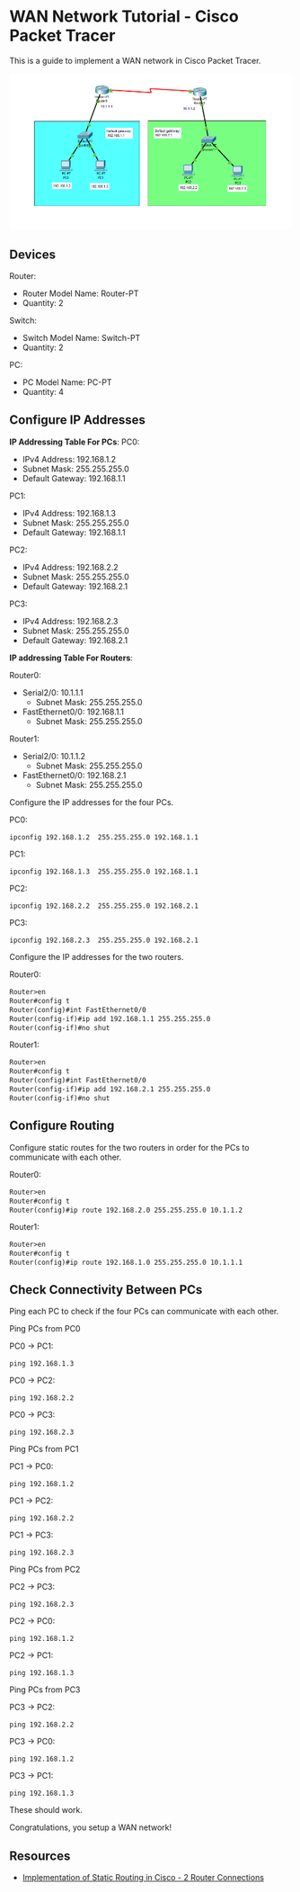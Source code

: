 # WAN Network Tutorial - Cisco Packet Tracer

This is a guide to implement a WAN network in Cisco Packet Tracer.

![](./images/WAN_Network-Cisco_Packet_Tracer.PNG)

## Devices

Router:
- Router Model Name: Router-PT
- Quantity: 2

Switch:
- Switch Model Name: Switch-PT
- Quantity: 2

PC:
- PC Model Name: PC-PT
- Quantity: 4

## Configure IP Addresses

**IP Addressing Table For PCs**:
PC0:
- IPv4 Address: 192.168.1.2
- Subnet Mask: 255.255.255.0
- Default Gateway: 192.168.1.1

PC1:
- IPv4 Address: 192.168.1.3
- Subnet Mask: 255.255.255.0
- Default Gateway: 192.168.1.1

PC2:
- IPv4 Address: 192.168.2.2
- Subnet Mask: 255.255.255.0
- Default Gateway: 192.168.2.1

PC3:
- IPv4 Address: 192.168.2.3
- Subnet Mask: 255.255.255.0
- Default Gateway: 192.168.2.1

**IP addressing Table For Routers**:

Router0:
- Serial2/0: 10.1.1.1
    - Subnet Mask: 255.255.255.0
- FastEthernet0/0: 192.168.1.1
    - Subnet Mask: 255.255.255.0

Router1:
- Serial2/0: 10.1.1.2
    - Subnet Mask: 255.255.255.0
- FastEthernet0/0: 192.168.2.1
    - Subnet Mask: 255.255.255.0

Configure the IP addresses for the four PCs.

PC0:
```
ipconfig 192.168.1.2  255.255.255.0 192.168.1.1
```

PC1:
```
ipconfig 192.168.1.3  255.255.255.0 192.168.1.1
```

PC2:
```
ipconfig 192.168.2.2  255.255.255.0 192.168.2.1
```

PC3:
```
ipconfig 192.168.2.3  255.255.255.0 192.168.2.1
```

Configure the IP addresses for the two routers.

Router0:
```
Router>en  
Router#config t 
Router(config)#int FastEthernet0/0
Router(config-if)#ip add 192.168.1.1 255.255.255.0  
Router(config-if)#no shut
```

Router1:
```
Router>en  
Router#config t 
Router(config)#int FastEthernet0/0
Router(config-if)#ip add 192.168.2.1 255.255.255.0  
Router(config-if)#no shut
```

## Configure Routing

Configure static routes for the two routers in order for the PCs to communicate with each other.

Router0:
```
Router>en  
Router#config t 
Router(config)#ip route 192.168.2.0 255.255.255.0 10.1.1.2
```

Router1:
```
Router>en  
Router#config t 
Router(config)#ip route 192.168.1.0 255.255.255.0 10.1.1.1
```

## Check Connectivity Between PCs

Ping each PC to check if the four PCs can communicate with each other.

Ping PCs from PC0

PC0 -> PC1:
```
ping 192.168.1.3
```

PC0 -> PC2:
```
ping 192.168.2.2
```

PC0 -> PC3:
```
ping 192.168.2.3
```

Ping PCs from PC1

PC1 -> PC0:
```
ping 192.168.1.2
```

PC1 -> PC2:
```
ping 192.168.2.2
```

PC1 -> PC3:
```
ping 192.168.2.3
```

Ping PCs from PC2

PC2 -> PC3:
```
ping 192.168.2.3
```

PC2 -> PC0:
```
ping 192.168.1.2
```

PC2 -> PC1:
```
ping 192.168.1.3
```

Ping PCs from PC3

PC3 -> PC2:
```
ping 192.168.2.2
```

PC3 -> PC0:
```
ping 192.168.1.2
```

PC3 -> PC1:
```
ping 192.168.1.3
```

These should work.

Congratulations, you setup a WAN network!

## Resources

- [Implementation of Static Routing in Cisco - 2 Router Connections](https://www.geeksforgeeks.org/computer-networks/implementation-of-static-routing-in-cisco-2-router-connections/)
